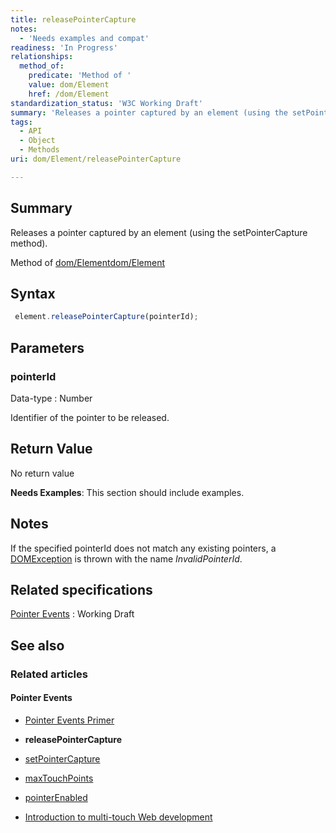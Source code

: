 ```yaml
---
title: releasePointerCapture
notes:
  - 'Needs examples and compat'
readiness: 'In Progress'
relationships:
  method_of:
    predicate: 'Method of '
    value: dom/Element
    href: /dom/Element
standardization_status: 'W3C Working Draft'
summary: 'Releases a pointer captured by an element (using the setPointerCapture method).'
tags:
  - API
  - Object
  - Methods
uri: dom/Element/releasePointerCapture

---
```

## <span>Summary</span>

Releases a pointer captured by an element (using the setPointerCapture method).

Method of [dom/Element](/dom/Element)[dom/Element](/dom/Element)

## <span>Syntax</span>

``` js
 element.releasePointerCapture(pointerId);
```

## <span>Parameters</span>

### <span>pointerId</span>

 Data-type
:   Number

 Identifier of the pointer to be released.

## <span>Return Value</span>

No return value

**Needs Examples**: This section should include examples.

## <span>Notes</span>

If the specified pointerId does not match any existing pointers, a [DOMException](/dom/DOMException) is thrown with the name *InvalidPointerId*.

## <span>Related specifications</span>

[Pointer Events](http://www.w3.org/TR/pointerevents)
:   Working Draft

## <span>See also</span>

### <span>Related articles</span>

#### <span>Pointer Events</span>

-   [Pointer Events Primer](/concepts/Pointer_Events)

-   **releasePointerCapture**

-   [setPointerCapture](/dom/Element/setPointerCapture)

-   [maxTouchPoints](/dom/Navigator/maxTouchPoints)

-   [pointerEnabled](/dom/Navigator/pointerEnabled)

-   [Introduction to multi-touch Web development](/tutorials/mobile_touch)


